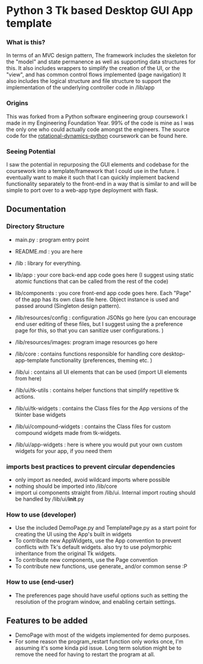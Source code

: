 # Python 3 Tk based Desktop GUI App template

### What is this? 

In terms of an MVC design pattern,
The framework includes the skeleton for the "model" and state permanence as well as supporting data structures for this. 
It also includes wrappers to simplify the creation of the UI, or the "view", and has common control flows implemented (page navigation)
It also includes the logical structure and file structure to support the implementation of the underlying controller code in /lib/app

### Origins

This was forked from a Python software engineering group coursework I made in my Engineering Foundation Year.
99% of the code is mine as I was the only one who could actually code amongst the engineers.
The source code for the [rotational-dynamics-python](https://github.com/yaq1n0/rotational-dynamics-python) coursework
can be found here.

### Seeing Potential

I saw the potential in repurposing the GUI elements and codebase for the coursework into a template/framework that I
could use in the future.
I eventually want to make it such that I can quickly implement backend functionality separately to the front-end in a
way that is similar to and will be simple to port over to a web-app type deployment with flask.

## Documentation

### Directory Structure
- main.py : program entry point
- README.md : you are here
- /lib : library for everything. 

- lib/app : your core back-end app code goes here (I suggest using static atomic functions that can be called from the rest of the code)

- lib/components : you core front-end app code goes here. Each "Page" of the app has its own class file here. Object instance is used and passed around (Singleton design pattern). 

- /lib/resources/config : configuration JSONs go here (you can encourage end user editing of these files, but I suggest using the a preference page for this, so that you can sanitize user configurations. )
- /lib/resources/images: program image resources go here

- /lib/core : contains functions responsible for handling core desktop-app-template functionality (preferences, theming etc. )

- /lib/ui : contains all UI elements that can be used (import UI elements from here)
- /lib/ui/tk-utils : contains helper functions that simplify repetitive tk actions. 
- /lib/ui/tk-widgets : contains the Class files for the App versions of the tkinter base widgets
- /lib/ui/compound-widgets : contains the Class files for custom compound widgets made from tk-widgets. 
- /lib/ui/app-widgets : here is where you would put your own custom widgets for your app, if you need them

### imports best practices to prevent circular dependencies
- only import as needed, avoid wildcard imports where possible
- nothing should be imported into /lib/core
- import ui components straight from /lib/ui. Internal import routing should be handled by /lib/ui/__init__.py

### How to use (developer)

- Use the included DemoPage.py and TemplatePage.py as a start point for creating the UI using the App's built in widgets
- To contribute new AppWidgets, use the App<name> convention to prevent conflicts with Tk's default widgets.
  also try to use polymorphic inheritance from the original Tk widgets.
- To contribute new components, use the <name>Page convention
- To contribute new functions, use generate_<function> and/or common sense :P

### How to use (end-user)

- The preferences page should have useful options such as setting the resolution of the program window, and enabling
  certain settings.

## Features to be added

- DemoPage with most of the widgets implemented for demo purposes.
- For some reason the program_restart function only works once, I'm assuming it's some kinda pid issue.
  Long term solution might be to remove the need for having to restart the program at all. 